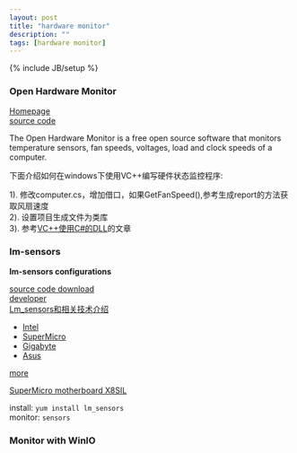 ```yaml
---
layout: post
title: "hardware monitor"
description: ""
tags: [hardware monitor]
---
```

{% include JB/setup %}


### Open Hardware Monitor
[Homepage](http://openhardwaremonitor.org/)  
[source code](http://code.google.com/p/open-hardware-monitor/)  

The Open Hardware Monitor is a free open source software that monitors 
temperature sensors, fan speeds, voltages, load and clock speeds of a computer.  

下面介绍如何在windows下使用VC++编写硬件状态监控程序:  

1). 修改computer.cs，增加借口，如果GetFanSpeed(),参考生成report的方法获取风扇速度  
2). 设置项目生成文件为类库  
3). 参考[VC++使用C#的DLL](http://matrix207.github.com/2012/09/16/VC++-Use-CSharp-Dll/)的文章  

### lm-sensors
__lm-sensors configurations__  

[source code download](http://www.lm-sensors.org/wiki/Download)  
[developer](http://www.lm-sensors.org/browser/lm-sensors/trunk/doc/developers)  
[Lm_sensors和相关技术介绍](http://blog.csdn.net/zhenwenxian/article/details/5331079)  

* [Intel](http://www.lm-sensors.org/wiki/Configurations/Intel)
* [SuperMicro](http://www.lm-sensors.org/wiki/Configurations/SuperMicro)  
* [Gigabyte](http://www.lm-sensors.org/wiki/Configurations/Gigabyte)
* [Asus](http://www.lm-sensors.org/wiki/Configurations/Asus)

[more](http://www.lm-sensors.org/wiki/Configurations)  

[SuperMicro motherboard X8SIL](http://www.supermicro.com/support/faqs/faq.cfm?faq=12015)  

install: `yum install lm_sensors`  
monitor: `sensors`  

### Monitor with WinIO

